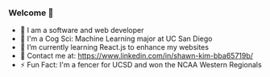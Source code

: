 ### Welcome 👋
- 🔭 I am a software and web developer
- 📖 I'm a Cog Sci: Machine Learning major at UC San Diego
- 🌱 I’m currently learning React.js to enhance my websites
- 💬 Contact me at: https://www.linkedin.com/in/shawn-kim-bba65719b/
- ⚡ Fun Fact: I'm a fencer for UCSD and won the NCAA Western Regionals

<!--
**sjk002/sjk002** is a ✨ _special_ ✨ repository because its `README.md` (this file) appears on your GitHub profile.

Here are some ideas to get you started:

- 🔭 I’m currently working on ...
- 🌱 I’m currently learning
- 👯 I’m looking to collaborate on ...
- 🤔 I’m looking for help with ...
- 💬 Ask me about ...
- 📫 How to reach me: ...
- 😄 Pronouns: ...
- ⚡ Fun fact: ...
-->
